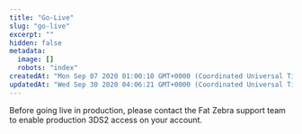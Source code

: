 ```yaml
---
title: "Go-Live"
slug: "go-live"
excerpt: ""
hidden: false
metadata: 
  image: []
  robots: "index"
createdAt: "Mon Sep 07 2020 01:00:10 GMT+0000 (Coordinated Universal Time)"
updatedAt: "Wed Sep 30 2020 04:06:21 GMT+0000 (Coordinated Universal Time)"
---
```

Before going live in production, please contact the Fat Zebra support team to enable production 3DS2 access on your account.

